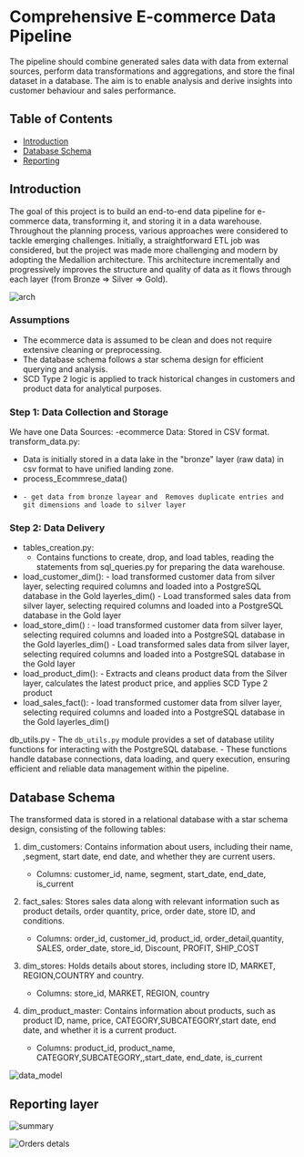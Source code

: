 # Comprehensive E-commerce Data Pipeline

The pipeline should combine generated sales data with data from external sources, perform data
transformations and aggregations, and store the final dataset in a database. 
The aim is to enable analysis and derive insights into customer behaviour and sales performance.

## Table of Contents
- [Introduction](#introduction)
- [Database Schema](#database-schema)
- [Reporting](#reporting-layer)

## Introduction
The goal of this project is to build an end-to-end data pipeline for e-commerce data, transforming it, and storing it in a data warehouse. Throughout the planning process, various approaches were considered to tackle emerging challenges. 
Initially, a straightforward ETL job was considered, but the project was made more challenging and modern by adopting the Medallion architecture. 
This architecture incrementally and progressively improves the structure and quality of data as it flows through each layer (from Bronze ⇒ Silver ⇒ Gold).

![arch](https://github.com/MAHMOUDMAMDOH8/E2E-e-commerce-data-pipeline/assets/111503676/f9f4f600-137f-48af-bd2b-edc2799f76cd)

### Assumptions
- The ecommerce data is assumed to be clean and does not require extensive cleaning or preprocessing.
- The database schema follows a star schema design for efficient querying and analysis.
- SCD Type 2 logic is applied to track historical changes in customers and product data for analytical purposes.

### Step 1: Data Collection and Storage
We have  one Data Sources:
  -ecommerce Data: Stored in CSV format.
transform_data.py:
 -  Data is initially stored in a data lake in the "bronze" layer (raw data) in csv format to have unified landing zone.
 -  process_Ecommrese_data()
 -     - get data from bronze layear and  Removes duplicate entries and git dimensions and loade to silver layer
### Step 2: Data Delivery
 - tables_creation.py:
    - Contains functions to create, drop, and load tables, reading the statements from sql_queries.py for preparing the data warehouse.
 - load_customer_dim():
        - load transformed customer data from  silver layer, selecting required columns and loaded into a PostgreSQL database in the Gold layerles_dim()
        - Load transformed sales data from silver layer, selecting required columns and loaded into a PostgreSQL database in the Gold layer
 - load_store_dim() :
        -  load transformed customer data from  silver layer, selecting required columns and loaded into a PostgreSQL database in the Gold layerles_dim()
        -  Load transformed sales data from silver layer, selecting required columns and loaded into a PostgreSQL database in the Gold layer
 - load_product_dim():
        -  Extracts and cleans product data from the Silver layer, calculates the latest product price, and applies SCD Type 2  product
 - load_sales_fact():
        - load transformed customer data from  silver layer, selecting required columns and loaded into a PostgreSQL database in the Gold layerles_dim()
   
  db_utils.py
    - The `db_utils.py` module provides a set of database utility functions for interacting with the PostgreSQL database. 
    - These functions handle database connections, data loading, and query execution, ensuring efficient and reliable data management within the pipeline.
  
## Database Schema 
The transformed data is stored in a relational database with a star schema design, consisting of the following tables:
1. dim_customers: Contains information about users, including their name, ,segment, start date, end date, and whether they are current users.
    - Columns: customer_id, name, segment, start_date, end_date, is_current

2. fact_sales: Stores sales data along with relevant information such as product details, order quantity, price, order date, store ID, and  conditions.
    - Columns: order_id, customer_id, product_id, order_detail,quantity, SALES, order_date, store_id, Discount, PROFIT, SHIP_COST
3. dim_stores: Holds details about stores, including store ID, MARKET, REGION,COUNTRY and country.
    - Columns: store_id, MARKET, REGION, country

4. dim_product_master: Contains information about products, such as product ID, name, price, CATEGORY,SUBCATEGORY,start date, end date, and whether it is a current product.
    - Columns: product_id, product_name, CATEGORY,SUBCATEGORY,,start_date, end_date, is_current
  
![data_model](https://github.com/MAHMOUDMAMDOH8/E2E-e-commerce-data-pipeline/assets/111503676/fc4acd78-51ee-4611-a3c3-ff986004b513)

## Reporting layer


![summary](https://github.com/MAHMOUDMAMDOH8/E2E-e-commerce-data-pipeline/assets/111503676/7b1b29df-ac8a-47e8-9ce2-33c01f68c1b1)

![Orders detals](https://github.com/MAHMOUDMAMDOH8/E2E-e-commerce-data-pipeline/assets/111503676/519a7fd9-6c3a-40e4-b533-5e8c179c7416)




